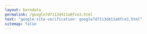 ```yaml
---
layout: baredata
permalink: /google7d7113d411a0fce3.html
text: "google-site-verification: google7d7113d411a0fce3.html"
sitemap: false
---
```

